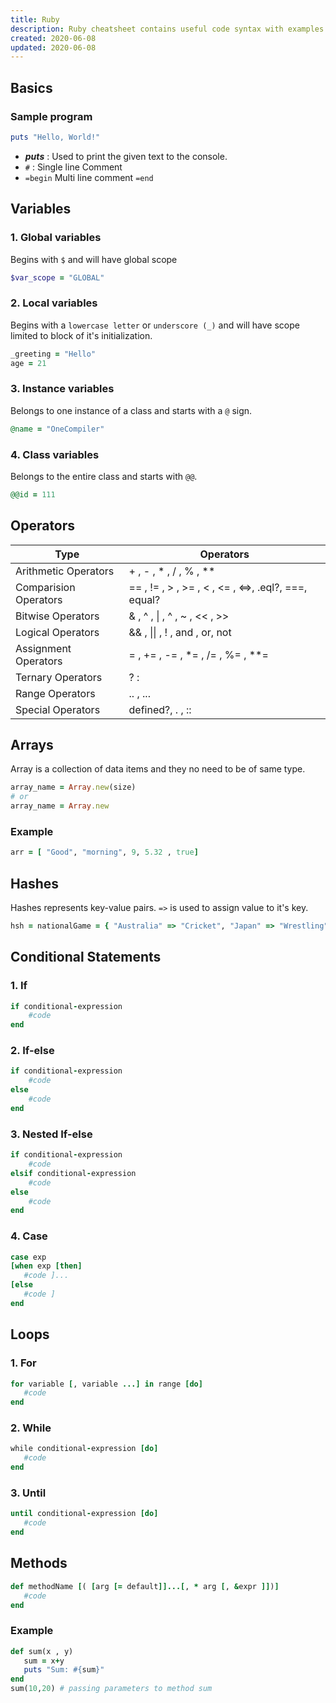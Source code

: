 ```yaml
---
title: Ruby  
description: Ruby cheatsheet contains useful code syntax with examples which is handy while coding.
created: 2020-06-08
updated: 2020-06-08
---
```


## Basics

### Sample program
```ruby
puts "Hello, World!"
```
* ***puts*** :  Used to print the given text to the console.
* `#` : Single line Comment
* `=begin`
Multi 
line 
comment
`=end`

## Variables

### 1. Global variables

Begins with `$` and will have global scope
```ruby
$var_scope = "GLOBAL"
```

### 2. Local variables

Begins with a `lowercase letter` or `underscore (_)` and will have scope limited to block of it's initialization.
```ruby
_greeting = "Hello"
age = 21
```
### 3. Instance variables

Belongs to one instance of a class and starts with a `@` sign.
```ruby
@name = "OneCompiler"
```
### 4. Class variables

Belongs to the entire class and starts with `@@`.

```ruby
@@id = 111
```

## Operators
|Type|Operators|
|----|----|
| Arithmetic Operators| + , - , * , / , % , ** |
| Comparision Operators| == , != , > , >= , < , <= , <=>, .eql?, ===, equal? |
| Bitwise Operators| & , ^ , \| , ^ , ~ , << , >> |
| Logical Operators| && , \|\| , ! , and , or, not|
| Assignment Operators|= , += , -= , *= , /= , %= , **= |
| Ternary Operators | ? :|
| Range Operators | .. , ...|
| Special Operators | defined?, . , :: |

## Arrays

Array is a collection of data items and they no need to be of same type.

```ruby
array_name = Array.new(size)
# or
array_name = Array.new
```
### Example
```ruby
arr = [ "Good", "morning", 9, 5.32 , true]
```
## Hashes

Hashes represents key-value pairs. `=>` is used to assign value to it's key. 

```ruby
hsh = nationalGame = { "Australia" => "Cricket", "Japan" => "Wrestling", "NewZealand" => "Rugby","USA" => "Baseball"}
```

## Conditional Statements

### 1. If

```ruby
if conditional-expression 
    #code
end
```
### 2. If-else

```ruby
if conditional-expression
    #code
else 
    #code
end
```
### 3. Nested If-else

```ruby
if conditional-expression
    #code
elsif conditional-expression
    #code
else 
    #code
end
```

### 4. Case

```ruby
case exp
[when exp [then]
   #code ]...
[else
   #code ]
end
```

## Loops

### 1. For

```ruby
for variable [, variable ...] in range [do]
   #code
end
```

### 2. While

```ruby
while conditional-expression [do]
   #code
end
```

### 3. Until

```ruby
until conditional-expression [do]
   #code
end
```
## Methods

```ruby
def methodName [( [arg [= default]]...[, * arg [, &expr ]])]
   #code  
end 
```
### Example
```ruby
def sum(x , y)
   sum = x+y
   puts "Sum: #{sum}"
end
sum(10,20) # passing parameters to method sum
```

